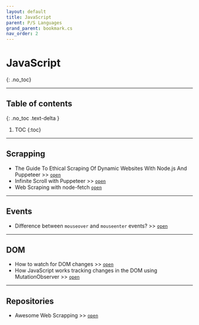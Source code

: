 ```yaml
---
layout: default
title: JavaScript
parent: P/S Languages
grand_parent: bookmark.cs
nav_order: 2
---
```


# JavaScript
{: .no_toc}

---

## Table of contents
{: .no_toc .text-delta }

1. TOC
{:toc}

---

## Scrapping

- The Guide To Ethical Scraping Of Dynamic Websites With Node.js And Puppeteer >> [`open`](https://www.smashingmagazine.com/2021/03/ethical-scraping-dynamic-websites-nodejs-puppeteer/)
- Infinite Scroll with Puppeteer >> [`open`](https://www.scrapingbee.com/blog/infinite-scroll-puppeteer/)
- Web Scraping with node-fetch [`open`](https://www.scrapingbee.com/blog/node-fetch/#scraping-the-web-with-nodefetch-and-cheerio)

---

## Events

- Difference between `mouseover` and `mouseenter` events? >> [`open`](https://stackoverflow.com/questions/1104344/what-is-the-difference-between-the-mouseover-and-mouseenter-events)

---

## DOM

- How to watch for DOM changes >> [`open`](https://thewebdev.info/2021/03/03/how-to-watch-for-dom-changes-with-javascript/)
- How JavaScript works tracking changes in the DOM using MutationObserver >> [`open`](https://blog.sessionstack.com/how-javascript-works-tracking-changes-in-the-dom-using-mutationobserver-86adc7446401)

---

## Repositories

- Awesome Web Scrapping >> [`open`](https://github.com/lorien/awesome-web-scraping/blob/master/javascript.md)

